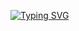 [![Typing SVG](https://readme-typing-svg.herokuapp.com?font=Neuton&size=25&color=30FF40&background=000000&center=true&vCenter=true&width=360&height=60&lines=Hello+World%2C+I'm+MrKAUSAR+Here;today+I+will+tell+you+;Fuck+All+Programer;200+Decompile+File+Free;So+Let's+Enjoy+Everybody+%3Av)](https://git.io/typing-svg)
